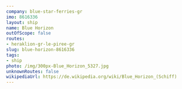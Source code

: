 ```yaml
---
company: blue-star-ferries-gr
imo: 8616336
layout: ship
name: Blue Horizon
outOfScope: false
routes:
- heraklion-gr-le-piree-gr
slug: blue-horizon-8616336
tags:
- ship
photo: /img/300px-Blue_Horizon_5327.jpg
unknownRoutes: false
wikipediaUrl: https://de.wikipedia.org/wiki/Blue_Horizon_(Schiff)
---
```

